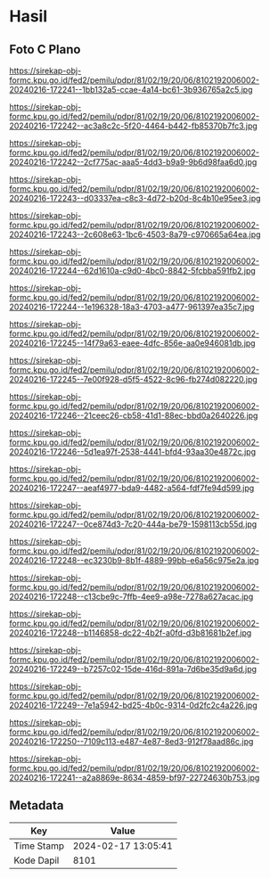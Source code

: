 # Hasil

## Foto C Plano

https://sirekap-obj-formc.kpu.go.id/fed2/pemilu/pdpr/81/02/19/20/06/8102192006002-20240216-172241--1bb132a5-ccae-4a14-bc61-3b936765a2c5.jpg

https://sirekap-obj-formc.kpu.go.id/fed2/pemilu/pdpr/81/02/19/20/06/8102192006002-20240216-172242--ac3a8c2c-5f20-4464-b442-fb85370b7fc3.jpg

https://sirekap-obj-formc.kpu.go.id/fed2/pemilu/pdpr/81/02/19/20/06/8102192006002-20240216-172242--2cf775ac-aaa5-4dd3-b9a9-9b6d98faa6d0.jpg

https://sirekap-obj-formc.kpu.go.id/fed2/pemilu/pdpr/81/02/19/20/06/8102192006002-20240216-172243--d03337ea-c8c3-4d72-b20d-8c4b10e95ee3.jpg

https://sirekap-obj-formc.kpu.go.id/fed2/pemilu/pdpr/81/02/19/20/06/8102192006002-20240216-172243--2c608e63-1bc6-4503-8a79-c970665a64ea.jpg

https://sirekap-obj-formc.kpu.go.id/fed2/pemilu/pdpr/81/02/19/20/06/8102192006002-20240216-172244--62d1610a-c9d0-4bc0-8842-5fcbba591fb2.jpg

https://sirekap-obj-formc.kpu.go.id/fed2/pemilu/pdpr/81/02/19/20/06/8102192006002-20240216-172244--1e196328-18a3-4703-a477-961397ea35c7.jpg

https://sirekap-obj-formc.kpu.go.id/fed2/pemilu/pdpr/81/02/19/20/06/8102192006002-20240216-172245--14f79a63-eaee-4dfc-856e-aa0e946081db.jpg

https://sirekap-obj-formc.kpu.go.id/fed2/pemilu/pdpr/81/02/19/20/06/8102192006002-20240216-172245--7e00f928-d5f5-4522-8c96-fb274d082220.jpg

https://sirekap-obj-formc.kpu.go.id/fed2/pemilu/pdpr/81/02/19/20/06/8102192006002-20240216-172246--21ceec26-cb58-41d1-88ec-bbd0a2640226.jpg

https://sirekap-obj-formc.kpu.go.id/fed2/pemilu/pdpr/81/02/19/20/06/8102192006002-20240216-172246--5d1ea97f-2538-4441-bfd4-93aa30e4872c.jpg

https://sirekap-obj-formc.kpu.go.id/fed2/pemilu/pdpr/81/02/19/20/06/8102192006002-20240216-172247--aeaf4977-bda9-4482-a564-fdf7fe94d599.jpg

https://sirekap-obj-formc.kpu.go.id/fed2/pemilu/pdpr/81/02/19/20/06/8102192006002-20240216-172247--0ce874d3-7c20-444a-be79-1598113cb55d.jpg

https://sirekap-obj-formc.kpu.go.id/fed2/pemilu/pdpr/81/02/19/20/06/8102192006002-20240216-172248--ec3230b9-8b1f-4889-99bb-e6a56c975e2a.jpg

https://sirekap-obj-formc.kpu.go.id/fed2/pemilu/pdpr/81/02/19/20/06/8102192006002-20240216-172248--c13cbe9c-7ffb-4ee9-a98e-7278a627acac.jpg

https://sirekap-obj-formc.kpu.go.id/fed2/pemilu/pdpr/81/02/19/20/06/8102192006002-20240216-172248--b1146858-dc22-4b2f-a0fd-d3b81681b2ef.jpg

https://sirekap-obj-formc.kpu.go.id/fed2/pemilu/pdpr/81/02/19/20/06/8102192006002-20240216-172249--b7257c02-15de-416d-891a-7d6be35d9a6d.jpg

https://sirekap-obj-formc.kpu.go.id/fed2/pemilu/pdpr/81/02/19/20/06/8102192006002-20240216-172249--7e1a5942-bd25-4b0c-9314-0d2fc2c4a226.jpg

https://sirekap-obj-formc.kpu.go.id/fed2/pemilu/pdpr/81/02/19/20/06/8102192006002-20240216-172250--7109c113-e487-4e87-8ed3-912f78aad86c.jpg

https://sirekap-obj-formc.kpu.go.id/fed2/pemilu/pdpr/81/02/19/20/06/8102192006002-20240216-172241--a2a8869e-8634-4859-bf97-22724630b753.jpg


## Metadata

| Key        | Value               |
| ---------- | ------------------- |
| Time Stamp | 2024-02-17 13:05:41 |
| Kode Dapil | 8101                |



